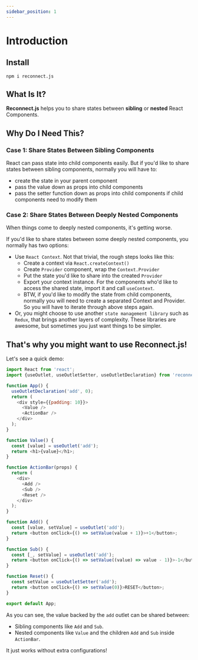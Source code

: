 ```yaml
---
sidebar_position: 1
---
```


# Introduction

## Install

`npm i reconnect.js`

## What Is It?

**Reconnect.js** helps you to share states between **sibling** or **nested** React Components.

## Why Do I Need This?

### Case 1: Share States Between Sibling Components

React can pass state into child components easily. But if you'd like to share states between sibling components, normally you will have to:

- create the state in your parent component
- pass the value down as props into child components
- pass the setter function down as props into child components if child components need to modify them

### Case 2: Share States Between Deeply Nested Components

When things come to deeply nested components, it's getting worse.

If you'd like to share states between some deeply nested components, you normally has two options:

- Use `React Context`. Not that trivial, the rough steps looks like this:
  - Create a context via `React.createContext()`
  - Create `Provider` component, wrap the `Context.Provider`
  - Put the state you'd like to share into the created `Provider`
  - Export your context instance. For the components who'd like to access the shared state, import it and call `useContext`.
  - BTW, if you'd like to modify the state from child components, normally you will need to create a separated Context and Provider. So you will have to iterate through above steps again.
- Or, you might choose to use another `state management library` such as `Redux`, that brings another layers of complexity. These libraries are awesome, but sometimes you just want things to be simpler.

## That's why you might want to use Reconnect.js!

Let's see a quick demo:

```javascript
import React from 'react';
import {useOutlet, useOutletSetter, useOutletDeclaration} from 'reconnect.js';

function App() {
  useOutletDeclaration('add', 0);
  return (
    <div style={{padding: 10}}>
      <Value />
      <ActionBar />
    </div>
  );
}

function Value() {
  const [value] = useOutlet('add');
  return <h1>{value}</h1>;
}

function ActionBar(props) {
  return (
    <div>
      <Add />
      <Sub />
      <Reset />
    </div>
  );
}

function Add() {
  const [value, setValue] = useOutlet('add');
  return <button onClick={() => setValue(value + 1)}>+1</button>;
}

function Sub() {
  const [_, setValue] = useOutlet('add');
  return <button onClick={() => setValue((value) => value - 1)}>-1</button>;
}

function Reset() {
  const setValue = useOutletSetter('add');
  return <button onClick={() => setValue(0)}>RESET</button>;
}

export default App;
```

As you can see, the value backed by the `add` outlet can be shared between:

- Sibling components like `Add` and `Sub`.
- Nested components like `Value` and the children `Add` and `Sub` inside `ActionBar`.

It just works without extra configurations!
